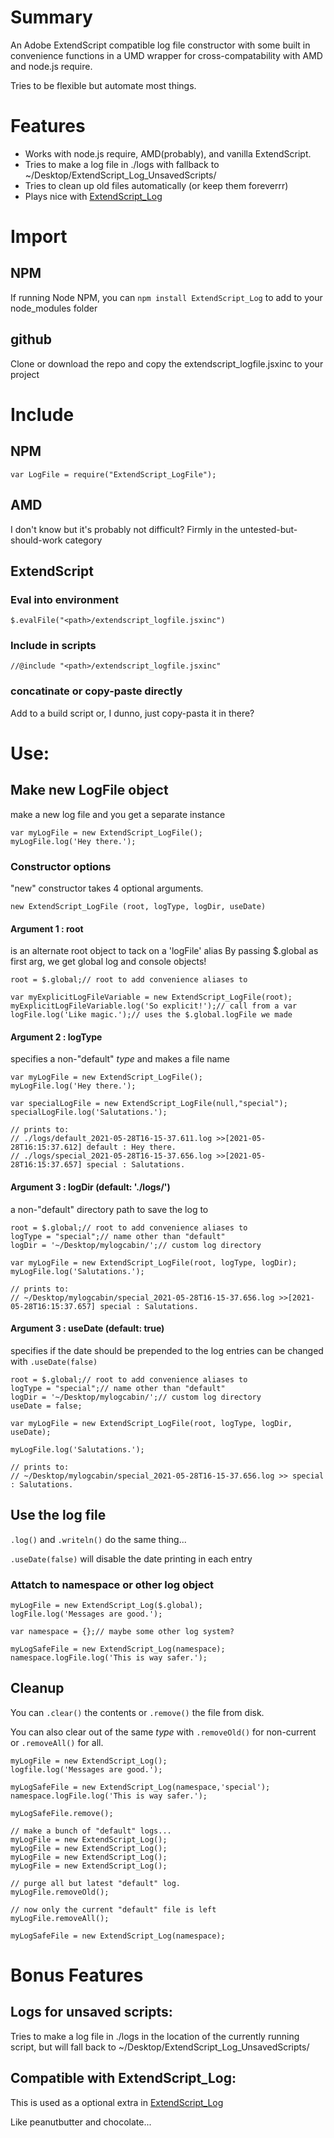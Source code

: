 # Summary
 An Adobe ExtendScript compatible log file constructor with some built in
 convenience functions in a UMD wrapper for cross-compatability with AMD and
 node.js require.

Tries to be flexible but automate most things.

# Features
- Works with node.js require, AMD(probably), and vanilla ExtendScript.
- Tries to make a log file in ./logs with fallback to ~/Desktop/ExtendScript_Log_UnsavedScripts/
- Tries to clean up old files automatically (or keep them foreverrr)
- Plays nice with [ExtendScript_Log](https://github.com/MaxJohnson/extendscript_log)

# Import
## NPM
If running Node NPM, you can `npm install ExtendScript_Log` to add to your node_modules folder
## github
Clone or download the repo and copy the extendscript_logfile.jsxinc to your project

# Include

## NPM
`var LogFile = require("ExtendScript_LogFile");`

## AMD
I don't know but it's probably not difficult? Firmly in the untested-but-should-work category

## ExtendScript
### Eval into environment
`$.evalFile("<path>/extendscript_logfile.jsxinc")`

### Include in scripts
`//@include "<path>/extendscript_logfile.jsxinc"`

### concatinate or copy-paste directly
Add to a build script or, I dunno, just copy-pasta it in there?

# Use:

## Make new LogFile object
make a new log file and you get a separate instance
```
var myLogFile = new ExtendScript_LogFile();
myLogFile.log('Hey there.');
```
### Constructor options
"new" constructor takes 4 optional arguments.

```new ExtendScript_LogFile (root, logType, logDir, useDate)```

#### Argument 1 : root
is an alternate root object to tack on a 'logFile' alias
By passing $.global as first arg, we get global log and console objects!

```
root = $.global;// root to add convenience aliases to

var myExplicitLogFileVariable = new ExtendScript_LogFile(root);
myExplicitLogFileVariable.log('So explicit!');// call from a var
logFile.log('Like magic.');// uses the $.global.logFile we made
```

#### Argument 2 : logType
 specifies a non-"default" *type* and makes a file name
```
var myLogFile = new ExtendScript_LogFile();
myLogFile.log('Hey there.');

var specialLogFile = new ExtendScript_LogFile(null,"special");
specialLogFile.log('Salutations.');

// prints to:
// ./logs/default_2021-05-28T16-15-37.611.log >>[2021-05-28T16:15:37.612] default : Hey there.
// ./logs/special_2021-05-28T16-15-37.656.log >>[2021-05-28T16:15:37.657] special : Salutations.
```

#### Argument 3 : logDir (default: './logs/')
a non-"default" directory path to save the log to
```
root = $.global;// root to add convenience aliases to
logType = "special";// name other than "default"
logDir = '~/Desktop/mylogcabin/';// custom log directory

var myLogFile = new ExtendScript_LogFile(root, logType, logDir);
myLogFile.log('Salutations.');

// prints to:
// ~/Desktop/mylogcabin/special_2021-05-28T16-15-37.656.log >>[2021-05-28T16:15:37.657] special : Salutations.
```

#### Argument 3 : useDate (default: true)
specifies if the date should be prepended to the log entries
can be changed with `.useDate(false)`
```
root = $.global;// root to add convenience aliases to
logType = "special";// name other than "default"
logDir = '~/Desktop/mylogcabin/';// custom log directory
useDate = false;

var myLogFile = new ExtendScript_LogFile(root, logType, logDir, useDate);

myLogFile.log('Salutations.');

// prints to:
// ~/Desktop/mylogcabin/special_2021-05-28T16-15-37.656.log >> special : Salutations.
```

## Use the log file
`.log()` and `.writeln()` do the same thing...

`.useDate(false)` will disable the date printing in each entry

### Attatch to namespace or other log object
```
myLogFile = new ExtendScript_Log($.global);
logFile.log('Messages are good.');

var namespace = {};// maybe some other log system?

myLogSafeFile = new ExtendScript_Log(namespace);
namespace.logFile.log('This is way safer.');
```
## Cleanup
You can `.clear()` the contents or `.remove()` the file from disk.

You can also clear out of the same *type* with `.removeOld()` for non-current or `.removeAll()` for all.
```
myLogFile = new ExtendScript_Log();
logfile.log('Messages are good.');

myLogSafeFile = new ExtendScript_Log(namespace,'special');
namespace.logFile.log('This is way safer.');

myLogSafeFile.remove();

// make a bunch of "default" logs...
myLogFile = new ExtendScript_Log();
myLogFile = new ExtendScript_Log();
myLogFile = new ExtendScript_Log();
myLogFile = new ExtendScript_Log();

// purge all but latest "default" log.
myLogFile.removeOld();

// now only the current "default" file is left
myLogFile.removeAll();

myLogSafeFile = new ExtendScript_Log(namespace);

```

# Bonus Features
## Logs for unsaved scripts:
Tries to make a log file in ./logs in the location of the currently running
script, but will fall back to ~/Desktop/ExtendScript_Log_UnsavedScripts/

## Compatible with ExtendScript_Log:
This is used as a optional extra in [ExtendScript_Log](https://github.com/MaxJohnson/extendscript_log)

Like peanutbutter and chocolate...